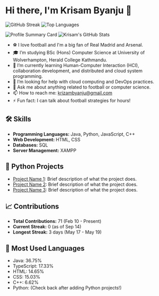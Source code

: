 # Hi there, I'm Krisam Byanju 👋

![GitHub Streak](https://github-readme-streak-stats.herokuapp.com/?user=krizam&theme=dark)
![Top Languages](https://github-readme-stats.vercel.app/api/top-langs/?username=krizam&layout=compact&theme=radical)

![Profile Summary Card](https://github-profile-summary-cards.vercel.app/api/cards/profile-details?username=krizam&theme=vue)
![Krisam's GitHub Stats](https://github-readme-stats.vercel.app/api?username=krizam&show_icons=true&theme=radical)

- ⚽ I love football and I'm a big fan of Real Madrid and Arsenal.
- 🎓 I’m studying BSc (Hons) Computer Science at University of Wolverhampton, Herald College Kathmandu.
- 🌱 I’m currently learning Human-Computer Interaction (HCI), collaboration development, and distributed and cloud system programming.
- 🤔 I’m looking for help with cloud computing and DevOps practices.
- 💬 Ask me about anything related to football or computer science.
- 📫 How to reach me: krizambyanju@gmail.com
- ⚡ Fun fact: I can talk about football strategies for hours!

## 🛠 Skills
- **Programming Languages:** Java, Python, JavaScript, C++
- **Web Development:** HTML, CSS
- **Databases:** SQL
- **Server Management:** XAMPP

## 🐍 Python Projects
- [Project Name 1](link-to-your-project-1): Brief description of what the project does.
- [Project Name 2](link-to-your-project-2): Brief description of what the project does.
- [Project Name 3](link-to-your-project-3): Brief description of what the project does.

## 📈 Contributions
- **Total Contributions:** 71 (Feb 10 - Present)
- **Current Streak:** 0 (as of Sep 14)
- **Longest Streak:** 3 days (May 17 - May 19)

## 🌟 Most Used Languages
- Java: 36.75%
- TypeScript: 17.33%
- HTML: 14.65%
- CSS: 15.03%
- C++: 6.62%
- Python: (Check back after adding Python projects!)

